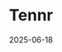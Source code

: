 ---  
layout: startup_page  
title: "Tennr"  
id: "tennr.com"  
permalink: "/tennrtennr.com06182025/"  
website: "https://www.tennr.com"  
funding_round: "Series C"  
funding_amount: "$101M"  
investors: "IVP, ICONIQ, Andreessen Horowitz, Lightspeed, GV, Foundation Capital, Frank Slootman"  
about: "Tennr automates patient processing for referral-based care, addressing the inefficiencies in the current system. It offers an orchestration platform and language models designed to automate workflows, converting more patients, cutting denials, and improving the patient experience."  
markets: "Healthtech, Software Development"  
hq: "New York, New York, United States"  
founded_year: "2021"  
linkedin: "https://www.linkedin.com/company/tennrai"  
twitter: ""  
instagram: ""  
facebook: ""  
crunchbase: "https://www.crunchbase.com/organization/tennr"  
pitchbook: ""  

date_display: "18-Jun-2025"  
date: "2025-06-18"

# SEO Optimization  
meta_title: "Tennr - Series C Funding ($101M)"  
meta_description: "Tennr, Tennr automates patient processing for referral-based care, addressing the inefficiencies in the current system. It offers an orchestration platform a..."  
meta_keywords: "Tennr, Healthtech, Software Development, Series C funding"  
canonical_url: "https://startup.projectstartups.com/tennrtennr.com06182025/"  
---